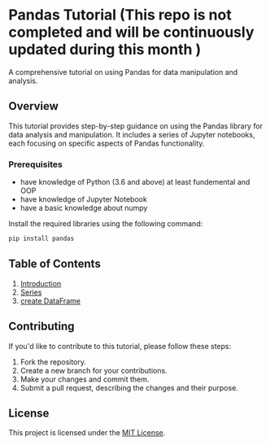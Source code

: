 # Pandas Tutorial (This repo is not completed and will be continuously updated during this month )

A comprehensive tutorial on using Pandas for data manipulation and analysis.

## Overview

This tutorial provides step-by-step guidance on using the Pandas library for data analysis and manipulation. It includes a series of Jupyter notebooks, each focusing on specific aspects of Pandas functionality.

### Prerequisites

- have knowledge of Python (3.6 and above) at least fundemental and OOP
- have knowledge of Jupyter Notebook
- have a basic knowledge about numpy

Install the required libraries using the following command:
```bash
pip install pandas
```

## Table of Contents

1. [Introduction](01-Introduction.ipynb)
2. [Series](02-create_Series.ipynb)
3. [create DataFrame](03-create_DataFrame.ipynb)

## Contributing

If you'd like to contribute to this tutorial, please follow these steps:

1. Fork the repository.
2. Create a new branch for your contributions.
3. Make your changes and commit them.
4. Submit a pull request, describing the changes and their purpose.

## License

This project is licensed under the [MIT License](LICENSE).
